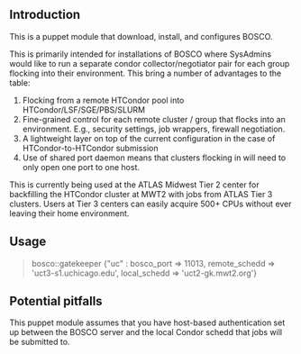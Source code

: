 ## Introduction
This is a puppet module that download, install, and configures BOSCO.

This is primarily intended for installations of BOSCO where SysAdmins would
like to run a separate condor collector/negotiator pair for each group flocking
into their environment. This bring a number of advantages to the table:
1.   Flocking from a remote HTCondor pool into HTCondor/LSF/SGE/PBS/SLURM
2.   Fine-grained control for each remote cluster / group that flocks into an environment. E.g., security settings, job wrappers, firewall negotiation.
3.   A lightweight layer on top of the current configuration in the case of HTCondor-to-HTCondor submission
4.   Use of shared port daemon means that clusters flocking in will need to only open one port to one host.

This is currently being used at the ATLAS Midwest Tier 2 center for backfilling
the HTCondor cluster at MWT2 with jobs from ATLAS Tier 3 clusters. Users at 
Tier 3 centers can easily acquire 500+ CPUs without ever leaving their home 
environment.

## Usage
> bosco::gatekeeper {"uc" : bosco_port => 11013, remote_schedd => 'uct3-s1.uchicago.edu', local_schedd => 'uct2-gk.mwt2.org'}

## Potential pitfalls
This puppet module assumes that you have host-based authentication set up
between the BOSCO server and the local Condor schedd that jobs will be 
submitted to.
